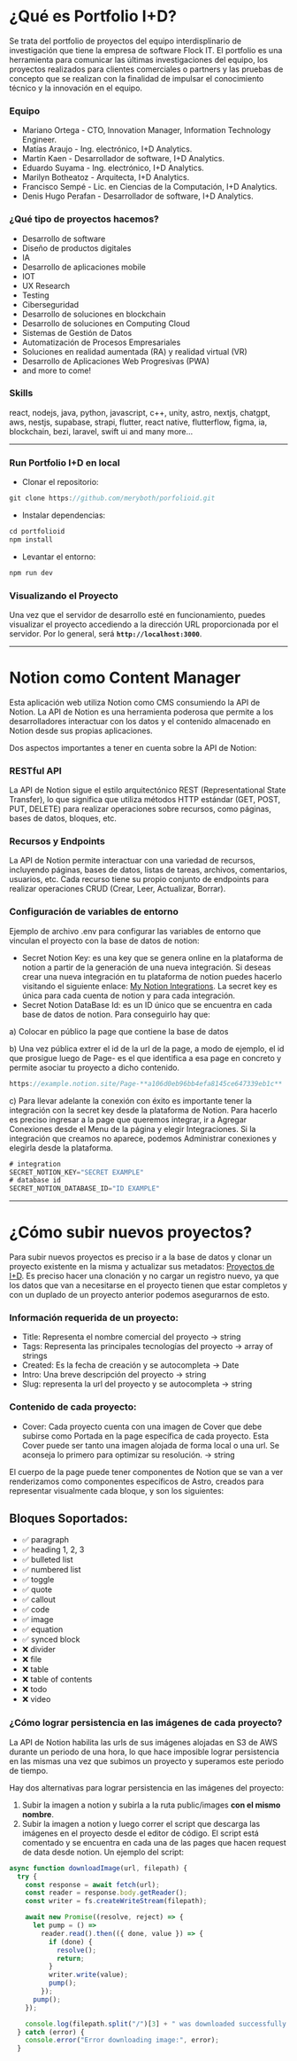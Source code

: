 # ¿Qué es Portfolio I+D?

Se trata del portfolio de proyectos del equipo interdisplinario de investigación que tiene la empresa de software Flock IT. El portfolio es una herramienta para comunicar las últimas investigaciones del equipo, los proyectos realizados para clientes comerciales o partners y las pruebas de concepto que se realizan con la finalidad de impulsar el conocimiento técnico y la innovación en el equipo. 

### Equipo

- Mariano Ortega - CTO, Innovation Manager, Information Technology Engineer.
- Matías Araujo - Ing. electrónico, I+D Analytics.
- Martín Kaen - Desarrollador de software, I+D Analytics.
- Eduardo Suyama - Ing. electrónico, I+D Analytics.
- Marilyn Botheatoz - Arquitecta, I+D Analytics.
- Francisco Sempé - Lic. en Ciencias de la Computación, I+D Analytics.
- Denis Hugo Perafan - Desarrollador de software, I+D Analytics.

### ¿Qué tipo de proyectos hacemos?

- Desarrollo de software
- Diseño de productos digitales
- IA
- Desarrollo de aplicaciones mobile
- IOT
- UX Research
- Testing
- Ciberseguridad
- Desarrollo de soluciones en blockchain
- Desarrollo de soluciones en Computing Cloud
- Sistemas de Gestión de Datos
- Automatización de Procesos Empresariales
- Soluciones en realidad aumentada (RA) y realidad virtual (VR)
- Desarrollo de Aplicaciones Web Progresivas (PWA)
- and more to come!

### Skills

react, nodejs, java, python, javascript, c++, unity, astro, nextjs, chatgpt, aws, nestjs, supabase, strapi, flutter, react native, flutterflow, figma, ia, blockchain, bezi, laravel, swift ui and many more…

---

### Run Portfolio I+D en local

- Clonar el repositorio:

```jsx
git clone https://github.com/meryboth/porfolioid.git
```

- Instalar dependencias:

```jsx
cd portfolioid
npm install
```

- Levantar el entorno:

```jsx
npm run dev
```

### Visualizando el Proyecto

Una vez que el servidor de desarrollo esté en funcionamiento, puedes visualizar el proyecto accediendo a la dirección URL proporcionada por el servidor. Por lo general, será **`http://localhost:3000`**.

---

# Notion como Content Manager

Esta aplicación web utiliza Notion como CMS consumiendo la API de Notion. La API de Notion es una herramienta poderosa que permite a los desarrolladores interactuar con los datos y el contenido almacenado en Notion desde sus propias aplicaciones. 

Dos aspectos importantes a tener en cuenta sobre la API de Notion:

### **RESTful API**

La API de Notion sigue el estilo arquitectónico REST (Representational State Transfer), lo que significa que utiliza métodos HTTP estándar (GET, POST, PUT, DELETE) para realizar operaciones sobre recursos, como páginas, bases de datos, bloques, etc.

### **Recursos y Endpoints**

La API de Notion permite interactuar con una variedad de recursos, incluyendo páginas, bases de datos, listas de tareas, archivos, comentarios, usuarios, etc. Cada recurso tiene su propio conjunto de endpoints para realizar operaciones CRUD (Crear, Leer, Actualizar, Borrar).

### Configuración de variables de entorno

Ejemplo de archivo .env para configurar las variables de entorno que vinculan el proyecto con la base de datos de notion:

- Secret Notion Key: es una key que se genera online en la plataforma de notion a partir de la generación de una nueva integración. Si deseas crear una nueva integración en tu plataforma de notion puedes hacerlo visitando el siguiente enlace: [My Notion Integrations](https://www.notion.so/my-integrations). La secret key es única para cada cuenta de notion y para cada integración.
- Secret Notion DataBase Id: es un ID único que se encuentra en cada base de datos de notion. Para conseguirlo hay que:

a) Colocar en público la page que contiene la base de datos

b) Una vez pública extrer el id de la url de la page, a modo de ejemplo, el id que prosigue luego de Page- es el que identifica a esa page en concreto y permite asociar tu proyecto a dicho contenido. 

```jsx
https://example.notion.site/Page-**a106d0eb96bb4efa8145ce647339eb1c**
```

c) Para llevar adelante la conexión con éxito es importante tener la integración con la secret key desde la plataforma de Notion. Para hacerlo es preciso ingresar a la page que queremos integrar, ir a Agregar Conexiones desde el Menu de la página y elegir Integraciones. Si la integración que creamos no aparece, podemos Administrar conexiones y elegirla desde la plataforma. 


```jsx
# integration
SECRET_NOTION_KEY="SECRET EXAMPLE"
# database id
SECRET_NOTION_DATABASE_ID="ID EXAMPLE"
```

---

# ¿Cómo subir nuevos proyectos?

Para subir nuevos proyectos es preciso ir a la base de datos y clonar un proyecto existente en la misma y actualizar sus metadatos: [Proyectos de I+D](https://www.notion.so/ed7b6f1554ae4592a48a8cb89e02ad64?pvs=21). Es preciso hacer una clonación y no cargar un registro nuevo, ya que los datos que van a necesitarse en el proyecto tienen que estar completos y con un duplado de un proyecto anterior podemos asegurarnos de esto. 

### Información requerida de un proyecto:

- Title: Representa el nombre comercial del proyecto → string
- Tags: Representa las principales tecnologías del proyecto → array of strings
- Created: Es la fecha de creación y se autocompleta → Date
- Intro: Una breve descripción del proyecto → string
- Slug: representa la url del proyecto y se autocompleta → string

### Contenido de cada proyecto:

- Cover: Cada proyecto cuenta con una imagen de Cover que debe subirse como Portada en la page específica de cada proyecto. Esta Cover puede ser tanto una imagen alojada de forma local o una url. Se aconseja lo primero para optimizar su resolución. → string

El cuerpo de la page puede tener componentes de Notion que se van a ver renderizamos como componentes específicos de Astro, creados para representar visualmente cada bloque, y son los siguientes:

## Bloques Soportados:

- ✅ paragraph
- ✅ heading 1, 2, 3
- ✅ bulleted list
- ✅ numbered list
- ✅ toggle
- ✅ quote
- ✅ callout
- ✅ code
- ✅ image
- ✅ equation
- ✅ synced block
- ❌ divider
- ❌ file
- ❌ table
- ❌ table of contents
- ❌ todo
- ❌ video

### ¿Cómo lograr persistencia en las imágenes de cada proyecto?

La API de Notion habilita las urls de sus imágenes alojadas en S3 de AWS durante un periodo de una hora, lo que hace imposible lograr persistencia en las mismas una vez que subimos un proyecto y superamos este periodo de tiempo. 

Hay dos alternativas para lograr persistencia en las imágenes del proyecto:

1. Subir la imagen a notion y subirla a la ruta public/images **con el mismo nombre**. 
2. Subir la imagen a notion y luego correr el script que descarga las imágenes en el proyecto desde el editor de código. El script está comentado y se encuentra en cada una de las pages que hacen request de data desde notion. Un ejemplo del script:

```jsx
async function downloadImage(url, filepath) {
  try {
    const response = await fetch(url);
    const reader = response.body.getReader();
    const writer = fs.createWriteStream(filepath);

    await new Promise((resolve, reject) => {
      let pump = () =>
        reader.read().then(({ done, value }) => {
          if (done) {
            resolve();
            return;
          }
          writer.write(value);
          pump();
        });
      pump();
    });

    console.log(filepath.split("/")[3] + " was downloaded successfully.");
  } catch (error) {
    console.error("Error downloading image:", error);
  }
```
